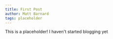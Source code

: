 ```yaml
---
title: First Post
author: Matt Barnard
tags: placeholder
---
```


This is a placeholder! I haven't started blogging yet
